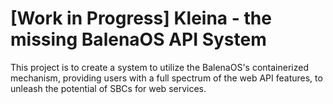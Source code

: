 # [Work in Progress] Kleina - the missing BalenaOS API System
This project is to create a system to utilize the BalenaOS's containerized 
mechanism, providing users with a full spectrum of the web API features, 
to unleash the potential of SBCs for web services.
